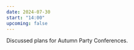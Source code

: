 ```yaml
---
date: 2024-07-30
start: "14:00"
upcoming: false
---
```

Discussed plans for Autumn Party Conferences.